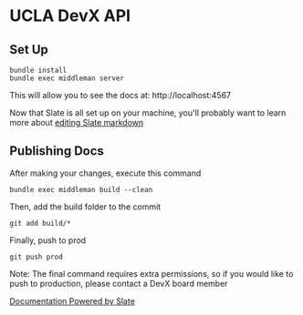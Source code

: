# UCLA DevX API

## Set Up

```shell
bundle install
bundle exec middleman server
```

This will allow you to see the docs at: http://localhost:4567

Now that Slate is all set up on your machine, you'll probably want to learn more about [editing Slate markdown](https://github.com/lord/slate/wiki/Markdown-Syntax)

## Publishing Docs

After making your changes, execute this command 
```shell
bundle exec middleman build --clean
```
Then, add the build folder to the commit
```shell
git add build/*
```
Finally, push to prod
```shell
git push prod
```
Note: The final command requires extra permissions, so if you would like to push to production, please contact a DevX board member


<a href='https://github.com/lord/slate'>Documentation Powered by Slate</a>